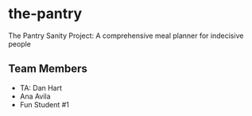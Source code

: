 # the-pantry
The Pantry Sanity Project: A comprehensive meal planner for indecisive people

## Team Members
- TA: Dan Hart
- Ana Avila
- Fun Student #1

